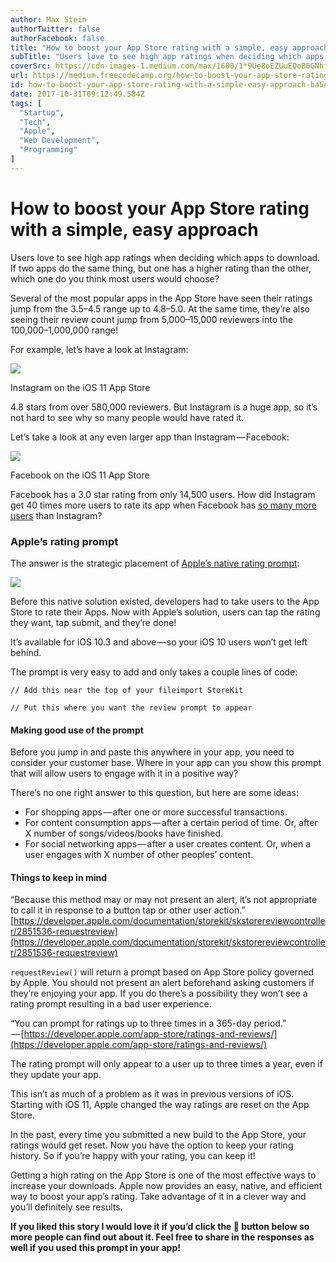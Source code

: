 ```yaml
---
author: Max Stein
authorTwitter: false
authorFacebook: false
title: "How to boost your App Store rating with a simple, easy approach"
subTitle: "Users love to see high app ratings when deciding which apps to download. If two apps do the same thing, but one has a higher rating than ..."
coverSrc: https://cdn-images-1.medium.com/max/1600/1*9Ue8oEZUuEQoB0GNhf_n-Q@2x.jpeg
url: https://medium.freecodecamp.org/how-to-boost-your-app-store-rating-with-a-simple-easy-approach-ba54651182c8
id: how-to-boost-your-app-store-rating-with-a-simple-easy-approach-ba54651182c8
date: 2017-10-31T09:12:49.584Z
tags: [
  "Startup",
  "Tech",
  "Apple",
  "Web Development",
  "Programming"
]
---
```

# How to boost your App Store rating with a simple, easy approach

Users love to see high app ratings when deciding which apps to download. If two apps do the same thing, but one has a higher rating than the other, which one do you think most users would choose?

Several of the most popular apps in the App Store have seen their ratings jump from the 3.5–4.5 range up to 4.8–5.0\. At the same time, they’re also seeing their review count jump from 5,000–15,000 reviewers into the 100,000–1,000,000 range!

For example, let’s have a look at Instagram:



![](https://cdn-images-1.medium.com/max/1600/1*i02PCqhXkBqXtW6SD6AsAQ@2x.png)

Instagram on the iOS 11 App Store



4.8 stars from over 580,000 reviewers. But Instagram is a huge app, so it’s not hard to see why so many people would have rated it.

Let’s take a look at any even larger app than Instagram — Facebook:



![](https://cdn-images-1.medium.com/max/1600/1*j4L1pZkMvbhFwutCI8f3Iw@2x.png)

Facebook on the iOS 11 App Store



Facebook has a 3.0 star rating from only 14,500 users. How did Instagram get 40 times more users to rate its app when Facebook has [so many more users](https://techcrunch.com/2017/06/27/facebook-2-billion-users/) than Instagram?

### Apple’s rating prompt

The answer is the strategic placement of [Apple’s native rating prompt](https://developer.apple.com/documentation/storekit/skstorereviewcontroller):



![](https://cdn-images-1.medium.com/max/1600/1*lNJn2lo_TOL9VwdGhDX2nQ@2x.jpeg)



Before this native solution existed, developers had to take users to the App Store to rate their Apps. Now with Apple’s solution, users can tap the rating they want, tap submit, and they’re done!

It’s available for iOS 10.3 and above — so your iOS 10 users won’t get left behind.

The prompt is very easy to add and only takes a couple lines of code:

    // Add this near the top of your fileimport StoreKit

    // Put this where you want the review prompt to appear

#### Making good use of the prompt

Before you jump in and paste this anywhere in your app, you need to consider your customer base. Where in your app can you show this prompt that will allow users to engage with it in a positive way?

There’s no one right answer to this question, but here are some ideas:

*   For shopping apps — after one or more successful transactions.
*   For content consumption apps — after a certain period of time. Or, after X number of songs/videos/books have finished.
*   For social networking apps — after a user creates content. Or, when a user engages with X number of other peoples’ content.

#### Things to keep in mind

“Because this method may or may not present an alert, it’s not appropriate to call it in response to a button tap or other user action.”  
[https://developer.apple.com/documentation/storekit/skstorereviewcontroller/2851536-requestreview](https://developer.apple.com/documentation/storekit/skstorereviewcontroller/2851536-requestreview)

`requestReview()` will return a prompt based on App Store policy governed by Apple. You should not present an alert beforehand asking customers if they’re enjoying your app. If you do there’s a possibility they won’t see a rating prompt resulting in a bad user experience.

“You can prompt for ratings up to three times in a 365-day period.”  
 — [https://developer.apple.com/app-store/ratings-and-reviews/](https://developer.apple.com/app-store/ratings-and-reviews/)

The rating prompt will only appear to a user up to three times a year, even if they update your app.

This isn’t as much of a problem as it was in previous versions of iOS. Starting with iOS 11, Apple changed the way ratings are reset on the App Store.

In the past, every time you submitted a new build to the App Store, your ratings would get reset. Now you have the option to keep your rating history. So if you’re happy with your rating, you can keep it!

Getting a high rating on the App Store is one of the most effective ways to increase your downloads. Apple now provides an easy, native, and efficient way to boost your app’s rating. Take advantage of it in a clever way and you’ll definitely see results.

**If you liked this story I would love it if you’d click the 👏 button below so more people can find out about it. Feel free to share in the responses as well if you used this prompt in your app!**








